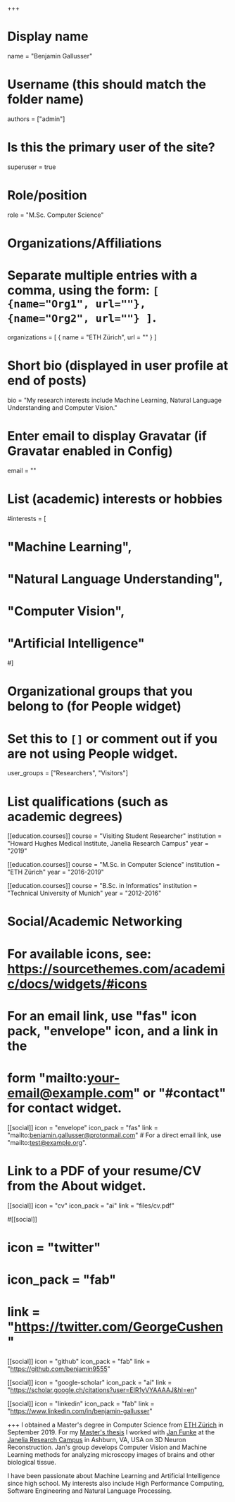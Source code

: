 +++
# Display name
name = "Benjamin Gallusser"

# Username (this should match the folder name)
authors = ["admin"]

# Is this the primary user of the site?
superuser = true

# Role/position
role = "M.Sc. Computer Science"

# Organizations/Affiliations
#   Separate multiple entries with a comma, using the form: `[ {name="Org1", url=""}, {name="Org2", url=""} ]`.
organizations = [ { name = "ETH Zürich", url = "" } ]

# Short bio (displayed in user profile at end of posts)
bio = "My research interests include Machine Learning, Natural Language Understanding and Computer Vision."

# Enter email to display Gravatar (if Gravatar enabled in Config)
email = ""

# List (academic) interests or hobbies
#interests = [
#  "Machine Learning",
#  "Natural Language Understanding",
#  "Computer Vision",
#  "Artificial Intelligence"
#]

# Organizational groups that you belong to (for People widget)
#   Set this to `[]` or comment out if you are not using People widget.
user_groups = ["Researchers", "Visitors"]

# List qualifications (such as academic degrees)
[[education.courses]]
  course = "Visiting Student Researcher"
  institution = "Howard Hughes Medical Institute, Janelia Research Campus"
  year = "2019"

[[education.courses]]
  course = "M.Sc. in Computer Science"
  institution = "ETH Zürich"
  year = "2016-2019"

[[education.courses]]
  course = "B.Sc. in Informatics"
  institution = "Technical University of Munich"
  year = "2012-2016"

# Social/Academic Networking
# For available icons, see: https://sourcethemes.com/academic/docs/widgets/#icons
#   For an email link, use "fas" icon pack, "envelope" icon, and a link in the
#   form "mailto:your-email@example.com" or "#contact" for contact widget.

[[social]]
  icon = "envelope"
  icon_pack = "fas"
  link = "mailto:benjamin.gallusser@protonmail.com"  # For a direct email link, use "mailto:test@example.org".

# Link to a PDF of your resume/CV from the About widget.
 [[social]]
   icon = "cv"
   icon_pack = "ai"
   link = "files/cv.pdf"

#[[social]]
#  icon = "twitter"
#  icon_pack = "fab"
#  link = "https://twitter.com/GeorgeCushen"

[[social]]
  icon = "github"
  icon_pack = "fab"
  link = "https://github.com/benjamin9555"

[[social]]
  icon = "google-scholar"
  icon_pack = "ai"
  link = "https://scholar.google.ch/citations?user=EIR1yVYAAAAJ&hl=en"

[[social]]
    icon = "linkedin"
    icon_pack = "fab"
    link = "https://www.linkedin.com/in/benjamin-gallusser"

+++
I obtained a Master's degree in Computer Science from [ETH Zürich](https://www.ethz.ch/en.html) in September 2019. For my [Master's thesis](https://github.com/benjamin9555/gnn_agglomeration) I worked with [Jan Funke](https://www.janelia.org/lab/funke-lab/) at the [Janelia Research Campus](https://www.janelia.org/) in Ashburn, VA, USA on 3D Neuron Reconstruction. Jan's group develops Computer Vision and Machine Learning methods for analyzing microscopy images of brains and other biological tissue.

I have been passionate about Machine Learning and Artificial Intelligence since high school. My interests also include High Performance Computing, Software Engineering and Natural Language Processing.
